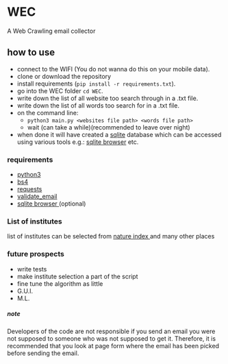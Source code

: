 # WEC
A Web Crawling email collector

## how to use
- connect to the WIFI (You do not wanna do this on your mobile data).
- clone or download the repository
- install requirements (`pip install -r requirements.txt`).
- go into the WEC folder `cd WEC`.
- write down the list of all website too search through in a .txt file.
- write down the list of all words too search for in a .txt file.
- on the command line:
  - `python3 main.py <websites file path> <words file path>`
  - wait (can take a while)(recommended to leave over night)
- when done it will have created a [sqlite](https://sqlite.org/index.html) database which can be accessed using various tools e.g.: [sqlite browser](https://sqlitebrowser.org/dl) etc.

### requirements
- [ python3 ](https://www.python.org/)
- [ bs4 ](https://pypi.org/project/beautifulsoup4/)
- [ requests ](https://2.python-requests.org/en/master/)
- [ validate_email ](https://pypi.org/project/validate_email/)
- [ sqlite browser ](https://sqlitebrowser.org/dl) (optional)

### List of institutes
list of institutes can be selected from [ nature index ](https://www.natureindex.com/institution-outputs) and many other places

### future prospects
- write tests
- make institute selection a part of the script
- fine tune the algorithm as little
- G.U.I.
- M.L.

##### note
Developers of the code are not responsible if you send an email you were not supposed to someone who was not supposed to get it.
Therefore, it is recommended that you look at page form where the email has been picked before sending the email.
